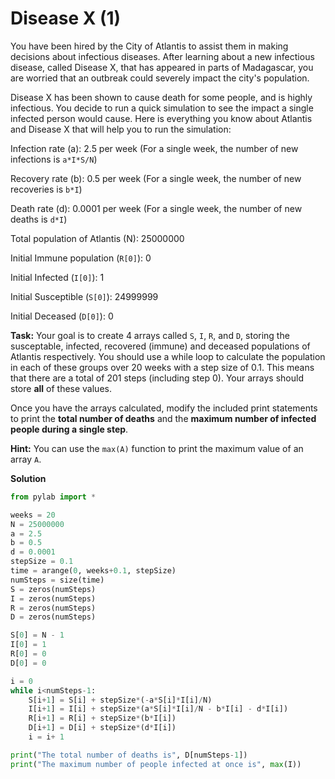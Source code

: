 # Disease X (1)


You have been hired by the City of Atlantis to assist them in making decisions about infectious diseases. After learning about a new infectious disease, called Disease X, that has appeared in parts of Madagascar, you are worried that an outbreak could severely impact the city's population. 

Disease X has been shown to cause death for some people, and is highly infectious. You decide to run a quick simulation to see the impact a single infected person would cause. Here is everything you know about Atlantis and Disease X that will help you to run the simulation:

Infection rate (a): 2.5 per week (For a single week, the number of new infections is `a*I*S/N`)

Recovery rate (b): 0.5 per week (For a single week, the number of new recoveries is `b*I`)

Death rate (d): 0.0001 per week (For a single week, the number of new deaths is `d*I`)

Total population of Atlantis (N): 25000000

Initial Immune population (`R[0]`): 0

Initial Infected (`I[0]`): 1

Initial Susceptible (`S[0]`): 24999999

Initial Deceased (`D[0]`): 0

**Task:** Your goal is to create 4 arrays called `S`, `I`, `R`, and `D`, storing the susceptable, infected, recovered (immune) and deceased populations of Atlantis respectively. You should use a while loop to calculate the population in each of these groups over 20 weeks with a step size of 0.1. This means that there are a total of 201 steps (including step 0). Your arrays should store **all** of these values.

Once you have the arrays calculated, modify the included print statements to print the **total number of deaths** and the **maximum number of infected people during a single step**.

**Hint:** You can use the `max(A)` function to print the maximum value of an array `A`.

**Solution**

```python
from pylab import *

weeks = 20
N = 25000000
a = 2.5
b = 0.5
d = 0.0001
stepSize = 0.1
time = arange(0, weeks+0.1, stepSize)
numSteps = size(time)
S = zeros(numSteps)
I = zeros(numSteps)
R = zeros(numSteps)
D = zeros(numSteps)

S[0] = N - 1
I[0] = 1
R[0] = 0
D[0] = 0

i = 0
while i<numSteps-1:
    S[i+1] = S[i] + stepSize*(-a*S[i]*I[i]/N)
    I[i+1] = I[i] + stepSize*(a*S[i]*I[i]/N - b*I[i] - d*I[i])
    R[i+1] = R[i] + stepSize*(b*I[i])
    D[i+1] = D[i] + stepSize*(d*I[i])
    i = i+ 1

print("The total number of deaths is", D[numSteps-1])
print("The maximum number of people infected at once is", max(I))
```
